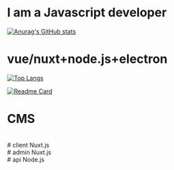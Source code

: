 # I am a Javascript developer

[![Anurag's GitHub stats](https://github-readme-stats.vercel.app/api?username=WhiteNeofetch&show_icons=true&theme=radical)](https://github.com/WhiteNeofetch/github-readme-stats)

# vue/nuxt+node.js+electron

[![Top Langs](https://github-readme-stats.vercel.app/api/top-langs/?username=WhiteNeofetch&show_icons=true&theme=synthwave)](https://github.com/WhiteNeofetch/github-readme-stats)



[![Readme Card](https://github-readme-stats.vercel.app/api/pin/?username=whiteneofetch&repo=cms&show_icons=true&theme=dracula)](https://github.com/whiteneofetch/cms)
<br>
# CMS 
<br>
# client Nuxt.js
<br>
# admin Nuxt.js
<br>
# api Node.js

